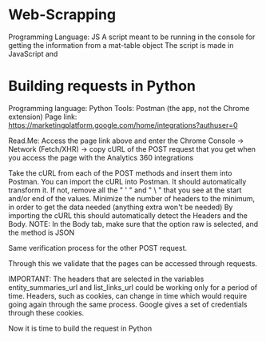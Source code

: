 # Web-Scrapping
Programming Language: JS
A script meant to be running in the console for getting the information from a mat-table object
The script is made in JavaScript and 

# Building requests in Python

Programming language: Python
Tools: Postman (the app, not the Chrome extension)
Page link: https://marketingplatform.google.com/home/integrations?authuser=0

Read.Me:
Access the page link above and enter the Chrome Console -> Network (Fetch/XHR) -> copy cURL of the POST request that you get when you access the page with the Analytics 360 integrations

Take the cURL from each of the POST methods and insert them into Postman. 
You can import the cURL into Postman. It should automatically transform it. If not, remove all the " ' " and " \ " that you see at the start and/or end of the values.
Minimize the number of headers to the minimum, in order to get the data needed (anything extra won't be needed)
By importing the cURL this should automatically detect the Headers and the Body.
NOTE: In the Body tab, make sure that the option raw is selected, and the method is JSON

Same verification process for the other POST request.

Through this we validate that the pages can be accessed through requests.

IMPORTANT:
The headers that are selected in the variables entity_summaries_url and list_links_url could be working only for a period of time. Headers, such as cookies, can change in time which would require going again through the same process. Google gives a set of credentials through these cookies.

Now it is time to build the request in Python
